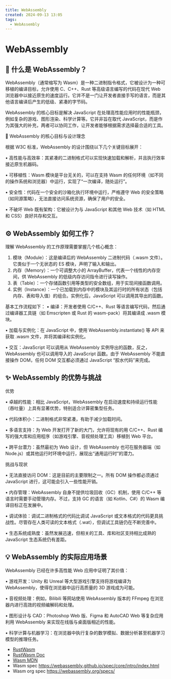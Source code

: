 ```yaml
---
title: WebAssembly
created: 2024-09-13 13:05
tags:
  - WebAssembly
---
```


<!-- markdownlint-disable MD025 -->

# WebAssembly

## 🚀 什么是 WebAssembly？

WebAssembly（通常缩写为 Wasm）是一种二进制指令格式，它被设计为一种可移植的编译目标，允许使用 C、C++、Rust 等高级语言编写的代码在现代 Web 浏览器中以接近原生的速度运行。它并不是一门让开发者直接手写的语言，而是其他语言编译后产生的低级、紧凑的字节码。

WebAssembly 的核心目标是解决 JavaScript 在处理高性能应用时的性能瓶颈，例如复杂的游戏、图形渲染、科学计算等。它并非旨在取代 JavaScript，而是作为其强大的补充，两者可以协同工作，让开发者能够根据需求选择最合适的工具。

🎯 WebAssembly 的核心目标与设计理念

根据 W3C 标准，WebAssembly 的设计围绕以下几个关键目标展开：

•   高性能与高效率：其紧凑的二进制格式可以实现快速加载和解析，并且执行效率接近原生机器码。

•   可移植性：Wasm 模块是平台无关的，可以在支持 Wasm 的任何环境（如不同的操作系统和浏览器）中运行，实现了“一次编译，随处运行”。

•   安全性：代码在一个安全的沙箱化执行环境中运行，严格遵守 Web 的安全策略（如同源策略），无法直接访问系统资源，确保了用户的安全。

•   不破坏 Web 既有架构：它被设计为与 JavaScript 和其他 Web 技术（如 HTML 和 CSS）良好共存和交互。

## ⚙️ WebAssembly 如何工作？

理解 WebAssembly 的工作原理需要掌握几个核心概念：

1. 模块（Module）：这是编译后的 WebAssembly 二进制代码（.wasm 文件）。它类似于一个无状态的 ES 模块，声明了输入和输出。
2. 内存（Memory）：一个可调整大小的 ArrayBuffer，代表一个线性的内存空间，供 WebAssembly 的低级内存访问指令进行读写操作。
3. 表（Table）：一个存储函数引用等类型的安全数组，用于实现间接函数调用。
4. 实例（Instance）：一个已加载到内存中的模块及其运行时的所有状态（包括内存、表和导入值）的组合。实例化后，JavaScript 可以调用其导出的函数。

基本工作流程如下：
•   编译：开发者使用 C/C++、Rust 等语言编写代码，然后通过编译器工具链（如 Emscripten 或 Rust 的 wasm-pack）将其编译成 .wasm 模块。

•   加载与实例化：在 JavaScript 中，使用 WebAssembly.instantiate() 等 API 来获取 .wasm 文件，并将其编译和实例化。

•   交互：JavaScript 可以调用从 WebAssembly 实例导出的函数，反之，WebAssembly 也可以调用导入的 JavaScript 函数。由于 WebAssembly 不能直接操作 DOM，任何 DOM 交互都必须通过 JavaScript “胶水代码”来完成。

## ✨ WebAssembly 的优势与挑战

优势

•   卓越的性能：相比 JavaScript，WebAssembly 在启动速度和持续运行性能（吞吐量）上具有显著优势，特别适合计算密集型任务。

•   代码体积小：二进制格式非常紧凑，有助于减少加载时间。

•   多语言支持：为 Web 开发打开了新的大门，允许将现有的用 C/C++、Rust 编写的强大库和应用程序（如游戏引擎、音视频处理工具）移植到 Web 平台。

•   跨平台潜力：虽然最初为 Web 设计，但 WebAssembly 也可在服务器端（如 Node.js）或其他运行时环境中运行，展现出“通用运行时”的潜力。

挑战与现状

•   无法直接访问 DOM：这是目前的主要限制之一。所有 DOM 操作都必须通过 JavaScript 进行，这可能会引入一些性能开销。

•   内存管理：WebAssembly 自身不提供垃圾回收（GC）机制，使用 C/C++ 等语言时需要手动管理内存。不过，支持 GC 的语言（如 Kotlin、C#）的 Wasm 编译目标正在发展中。

•   调试体验：调试二进制格式的代码比调试 JavaScript 或文本格式的代码更具挑战性。尽管存在人类可读的文本格式（.wat），但调试工具链仍在不断完善中。

•   生态系统成熟度：虽然发展迅速，但相关的工具、库和社区支持相比成熟的 JavaScript 生态系统仍有差距。

## 💡 WebAssembly 的实际应用场景

WebAssembly 已经在许多高性能 Web 应用中证明了其价值：

•   游戏开发：Unity 和 Unreal 等大型游戏引擎支持将游戏编译为 WebAssembly，使得在浏览器中运行高质量的 3D 游戏成为可能。

•   音视频处理：例如，Bilibili 等网站使用 WebAssembly 版本的 FFmpeg 在浏览器内进行高效的视频编解码和处理。

•   图形设计与 CAD：Photoshop Web 版、Figma 和 AutoCAD Web 等复杂应用利用 WebAssembly 来实现在线版与桌面版相近的性能。

•   科学计算与机器学习：在浏览器中执行复杂的数学模拟、数据分析甚至机器学习模型的推理任务。

- [RustWasm](https://rustwasm.github.io/)
- [RustWasm Doc](https://rustwasm.github.io/book/introduction.html)
- [Wasm MDN](https://developer.mozilla.org/zh-CN/docs/WebAssembly/Rust_to_Wasm)
- Wasm spec <https://webassembly.github.io/spec/core/intro/index.html>
- Wasm org spec <https://webassembly.org/specs/>
